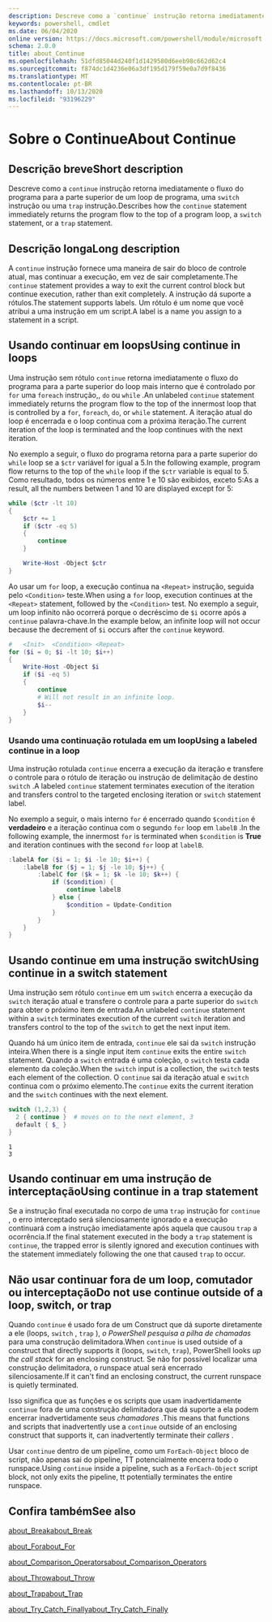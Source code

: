 ```yaml
---
description: Descreve como a `continue` instrução retorna imediatamente o fluxo do programa para a parte superior de um loop de programa, uma `switch` instrução ou uma `trap` instrução.
keywords: powershell, cmdlet
ms.date: 06/04/2020
online version: https://docs.microsoft.com/powershell/module/microsoft.powershell.core/about/about_continue?view=powershell-5.1&WT.mc_id=ps-gethelp
schema: 2.0.0
title: about_Continue
ms.openlocfilehash: 51dfd85044d240f1d1429580d6eeb98c662d62c4
ms.sourcegitcommit: f874dc1d4236e06a3df195d179f59e0a7d9f8436
ms.translationtype: MT
ms.contentlocale: pt-BR
ms.lasthandoff: 10/13/2020
ms.locfileid: "93196229"
---
```

# <a name="about-continue"></a><span data-ttu-id="2e93e-104">Sobre o Continue</span><span class="sxs-lookup"><span data-stu-id="2e93e-104">About Continue</span></span>

## <a name="short-description"></a><span data-ttu-id="2e93e-105">Descrição breve</span><span class="sxs-lookup"><span data-stu-id="2e93e-105">Short description</span></span>

<span data-ttu-id="2e93e-106">Descreve como a `continue` instrução retorna imediatamente o fluxo do programa para a parte superior de um loop de programa, uma `switch` instrução ou uma `trap` instrução.</span><span class="sxs-lookup"><span data-stu-id="2e93e-106">Describes how the `continue` statement immediately returns the program flow to the top of a program loop, a `switch` statement, or a `trap` statement.</span></span>

## <a name="long-description"></a><span data-ttu-id="2e93e-107">Descrição longa</span><span class="sxs-lookup"><span data-stu-id="2e93e-107">Long description</span></span>

<span data-ttu-id="2e93e-108">A `continue` instrução fornece uma maneira de sair do bloco de controle atual, mas continuar a execução, em vez de sair completamente.</span><span class="sxs-lookup"><span data-stu-id="2e93e-108">The `continue` statement provides a way to exit the current control block but continue execution, rather than exit completely.</span></span> <span data-ttu-id="2e93e-109">A instrução dá suporte a rótulos.</span><span class="sxs-lookup"><span data-stu-id="2e93e-109">The statement supports labels.</span></span>
<span data-ttu-id="2e93e-110">Um rótulo é um nome que você atribui a uma instrução em um script.</span><span class="sxs-lookup"><span data-stu-id="2e93e-110">A label is a name you assign to a statement in a script.</span></span>

## <a name="using-continue-in-loops"></a><span data-ttu-id="2e93e-111">Usando continuar em loops</span><span class="sxs-lookup"><span data-stu-id="2e93e-111">Using continue in loops</span></span>

<span data-ttu-id="2e93e-112">Uma instrução sem rótulo `continue` retorna imediatamente o fluxo do programa para a parte superior do loop mais interno que é controlado por `for` uma `foreach` instrução,, `do` ou `while` .</span><span class="sxs-lookup"><span data-stu-id="2e93e-112">An unlabeled `continue` statement immediately returns the program flow to the top of the innermost loop that is controlled by a `for`, `foreach`, `do`, or `while` statement.</span></span> <span data-ttu-id="2e93e-113">A iteração atual do loop é encerrada e o loop continua com a próxima iteração.</span><span class="sxs-lookup"><span data-stu-id="2e93e-113">The current iteration of the loop is terminated and the loop continues with the next iteration.</span></span>

<span data-ttu-id="2e93e-114">No exemplo a seguir, o fluxo do programa retorna para a parte superior do `while` loop se a `$ctr` variável for igual a 5.</span><span class="sxs-lookup"><span data-stu-id="2e93e-114">In the following example, program flow returns to the top of the `while` loop if the `$ctr` variable is equal to 5.</span></span> <span data-ttu-id="2e93e-115">Como resultado, todos os números entre 1 e 10 são exibidos, exceto 5:</span><span class="sxs-lookup"><span data-stu-id="2e93e-115">As a result, all the numbers between 1 and 10 are displayed except for 5:</span></span>

```powershell
while ($ctr -lt 10)
{
    $ctr += 1
    if ($ctr -eq 5)
    {
        continue
    }

    Write-Host -Object $ctr
}
```

<span data-ttu-id="2e93e-116">Ao usar um `for` loop, a execução continua na `<Repeat>` instrução, seguida pelo `<Condition>` teste.</span><span class="sxs-lookup"><span data-stu-id="2e93e-116">When using a `for` loop, execution continues at the `<Repeat>` statement, followed by the `<Condition>` test.</span></span> <span data-ttu-id="2e93e-117">No exemplo a seguir, um loop infinito não ocorrerá porque o decréscimo de `$i` ocorre após a `continue` palavra-chave.</span><span class="sxs-lookup"><span data-stu-id="2e93e-117">In the example below, an infinite loop will not occur because the decrement of `$i` occurs after the `continue` keyword.</span></span>

```powershell
#   <Init>  <Condition> <Repeat>
for ($i = 0; $i -lt 10; $i++)
{
    Write-Host -Object $i
    if ($i -eq 5)
    {
        continue
        # Will not result in an infinite loop.
        $i--
    }
}
```

### <a name="using-a-labeled-continue-in-a-loop"></a><span data-ttu-id="2e93e-118">Usando uma continuação rotulada em um loop</span><span class="sxs-lookup"><span data-stu-id="2e93e-118">Using a labeled continue in a loop</span></span>

<span data-ttu-id="2e93e-119">Uma instrução rotulada `continue` encerra a execução da iteração e transfere o controle para o rótulo de iteração ou instrução de delimitação de destino `switch` .</span><span class="sxs-lookup"><span data-stu-id="2e93e-119">A labeled `continue` statement terminates execution of the iteration and transfers control to the targeted enclosing iteration or `switch` statement label.</span></span>

<span data-ttu-id="2e93e-120">No exemplo a seguir, o mais interno `for` é encerrado quando `$condition` é **verdadeiro** e a iteração continua com o segundo `for` loop em `labelB` .</span><span class="sxs-lookup"><span data-stu-id="2e93e-120">In the following example, the innermost `for` is terminated when `$condition` is **True** and iteration continues with the second `for` loop at `labelB`.</span></span>

```powershell
:labelA for ($i = 1; $i -le 10; $i++) {
    :labelB for ($j = 1; $j -le 10; $j++) {
        :labelC for ($k = 1; $k -le 10; $k++) {
            if ($condition) {
                continue labelB
            } else {
                $condition = Update-Condition
            }
        }
    }
}
```

## <a name="using-continue-in-a-switch-statement"></a><span data-ttu-id="2e93e-121">Usando continue em uma instrução switch</span><span class="sxs-lookup"><span data-stu-id="2e93e-121">Using continue in a switch statement</span></span>

<span data-ttu-id="2e93e-122">Uma instrução sem rótulo `continue` em um `switch` encerra a execução da `switch` iteração atual e transfere o controle para a parte superior do `switch` para obter o próximo item de entrada.</span><span class="sxs-lookup"><span data-stu-id="2e93e-122">An unlabeled `continue` statement within a `switch` terminates execution of the current `switch` iteration and transfers control to the top of the `switch` to get the next input item.</span></span>

<span data-ttu-id="2e93e-123">Quando há um único item de entrada, `continue` ele sai da `switch` instrução inteira.</span><span class="sxs-lookup"><span data-stu-id="2e93e-123">When there is a single input item `continue` exits the entire `switch` statement.</span></span>
<span data-ttu-id="2e93e-124">Quando a `switch` entrada é uma coleção, o `switch` testa cada elemento da coleção.</span><span class="sxs-lookup"><span data-stu-id="2e93e-124">When the `switch` input is a collection, the `switch` tests each element of the collection.</span></span> <span data-ttu-id="2e93e-125">O `continue` sai da iteração atual e `switch` continua com o próximo elemento.</span><span class="sxs-lookup"><span data-stu-id="2e93e-125">The `continue` exits the current iteration and the `switch` continues with the next element.</span></span>

```powershell
switch (1,2,3) {
  2 { continue }  # moves on to the next element, 3
  default { $_ }
}
```

```Output
1
3
```

## <a name="using-continue-in-a-trap-statement"></a><span data-ttu-id="2e93e-126">Usando continuar em uma instrução de interceptação</span><span class="sxs-lookup"><span data-stu-id="2e93e-126">Using continue in a trap statement</span></span>

<span data-ttu-id="2e93e-127">Se a instrução final executada no corpo de uma `trap` instrução for `continue` , o erro interceptado será silenciosamente ignorado e a execução continuará com a instrução imediatamente após aquela que causou `trap` a ocorrência.</span><span class="sxs-lookup"><span data-stu-id="2e93e-127">If the final statement executed in the body a `trap` statement is `continue`, the trapped error is silently ignored and execution continues with the statement immediately following the one that caused `trap` to occur.</span></span>

## <a name="do-not-use-continue-outside-of-a-loop-switch-or-trap"></a><span data-ttu-id="2e93e-128">Não usar continuar fora de um loop, comutador ou interceptação</span><span class="sxs-lookup"><span data-stu-id="2e93e-128">Do not use continue outside of a loop, switch, or trap</span></span>

<span data-ttu-id="2e93e-129">Quando `continue` é usado fora de um Construct que dá suporte diretamente a ele (loops, `switch` , `trap` ), _o PowerShell pesquisa a pilha de chamadas_ para uma construção delimitadora.</span><span class="sxs-lookup"><span data-stu-id="2e93e-129">When `continue` is used outside of a construct that directly supports it (loops, `switch`, `trap`), PowerShell looks _up the call stack_ for an enclosing construct.</span></span> <span data-ttu-id="2e93e-130">Se não for possível localizar uma construção delimitadora, o runspace atual será encerrado silenciosamente.</span><span class="sxs-lookup"><span data-stu-id="2e93e-130">If it can't find an enclosing construct, the current runspace is quietly terminated.</span></span>

<span data-ttu-id="2e93e-131">Isso significa que as funções e os scripts que usam inadvertidamente `continue` fora de uma construção delimitadora que dá suporte a ela podem encerrar inadvertidamente seus _chamadores_ .</span><span class="sxs-lookup"><span data-stu-id="2e93e-131">This means that functions and scripts that inadvertently use a `continue` outside of an enclosing construct that supports it, can inadvertently terminate their _callers_ .</span></span>

<span data-ttu-id="2e93e-132">Usar `continue` dentro de um pipeline, como um `ForEach-Object` bloco de script, não apenas sai do pipeline, TT potencialmente encerra todo o runspace.</span><span class="sxs-lookup"><span data-stu-id="2e93e-132">Using `continue` inside a pipeline, such as a `ForEach-Object` script block, not only exits the pipeline, tt potentially terminates the entire runspace.</span></span>

## <a name="see-also"></a><span data-ttu-id="2e93e-133">Confira também</span><span class="sxs-lookup"><span data-stu-id="2e93e-133">See also</span></span>

[<span data-ttu-id="2e93e-134">about_Break</span><span class="sxs-lookup"><span data-stu-id="2e93e-134">about_Break</span></span>](about_Break.md)

[<span data-ttu-id="2e93e-135">about_For</span><span class="sxs-lookup"><span data-stu-id="2e93e-135">about_For</span></span>](about_For.md)

[<span data-ttu-id="2e93e-136">about_Comparison_Operators</span><span class="sxs-lookup"><span data-stu-id="2e93e-136">about_Comparison_Operators</span></span>](about_Comparison_Operators.md)

[<span data-ttu-id="2e93e-137">about_Throw</span><span class="sxs-lookup"><span data-stu-id="2e93e-137">about_Throw</span></span>](about_Throw.md)

[<span data-ttu-id="2e93e-138">about_Trap</span><span class="sxs-lookup"><span data-stu-id="2e93e-138">about_Trap</span></span>](about_Trap.md)

[<span data-ttu-id="2e93e-139">about_Try_Catch_Finally</span><span class="sxs-lookup"><span data-stu-id="2e93e-139">about_Try_Catch_Finally</span></span>](about_Try_Catch_Finally.md)
